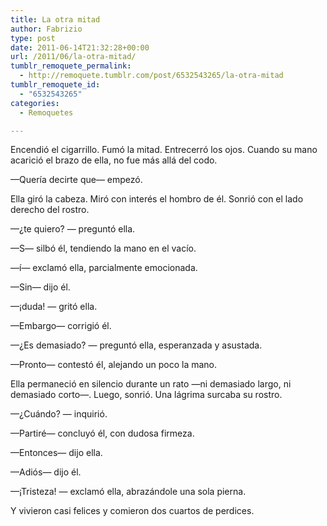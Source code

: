 ```yaml
---
title: La otra mitad
author: Fabrizio
type: post
date: 2011-06-14T21:32:28+00:00
url: /2011/06/la-otra-mitad/
tumblr_remoquete_permalink:
  - http://remoquete.tumblr.com/post/6532543265/la-otra-mitad
tumblr_remoquete_id:
  - "6532543265"
categories:
  - Remoquetes

---
```

Encendió el cigarrillo. Fumó la mitad. Entrecerró los ojos. Cuando su mano acarició el brazo de ella, no fue más allá del codo.

—Quería decirte que— empezó.

Ella giró la cabeza. Miró con interés el hombro de él. Sonrió con el lado derecho del rostro.

—¿te quiero? — preguntó ella.

—S— silbó él, tendiendo la mano en el vacío.

—í— exclamó ella, parcialmente emocionada.

—Sin— dijo él. 

—¡duda! — gritó ella.

—Embargo— corrigió él.

—¿Es demasiado? — preguntó ella, esperanzada y asustada.

—Pronto— contestó él, alejando un poco la mano.

Ella permaneció en silencio durante un rato —ni demasiado largo, ni demasiado corto—. Luego, sonrió. Una lágrima surcaba su rostro.

—¿Cuándo? — inquirió.

—Partiré— concluyó él, con dudosa firmeza.

—Entonces— dijo ella.

—Adiós— dijo él.

—¡Tristeza! — exclamó ella, abrazándole una sola pierna.

Y vivieron casi felices y comieron dos cuartos de perdices.